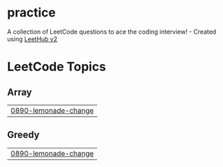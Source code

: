 # practice
A collection of LeetCode questions to ace the coding interview! - Created using [LeetHub v2](https://github.com/arunbhardwaj/LeetHub-2.0)

<!---LeetCode Topics Start-->
# LeetCode Topics
## Array
|  |
| ------- |
| [0890-lemonade-change](https://github.com/Devanayakivadivel/practice/tree/master/0890-lemonade-change) |
## Greedy
|  |
| ------- |
| [0890-lemonade-change](https://github.com/Devanayakivadivel/practice/tree/master/0890-lemonade-change) |
<!---LeetCode Topics End-->